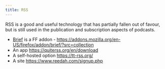 ```yaml
---
title: RSS
---
```


RSS is a good and useful technology that has partially fallen out of favour, but
is still used in the publication and subscription aspects of podcasts.

* [Brief](http://brief.mozdev.org/overview.html) is a FF addon - <https://addons.mozilla.org/en-US/firefox/addon/brief/?src=collection>
* An app <https://quiterss.org/en/download>
* A self-hosted option <https://tt-rss.org/>
* A site <https://www.reedah.com/signup.php>
